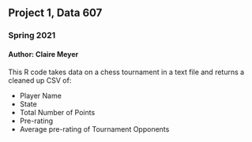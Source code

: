 ## Project 1, Data 607
### Spring 2021
#### Author: Claire Meyer

This R code takes data on a chess tournament in a text file and returns a cleaned up CSV of: 
* Player Name
* State
* Total Number of Points
* Pre-rating
* Average pre-rating of Tournament Opponents
